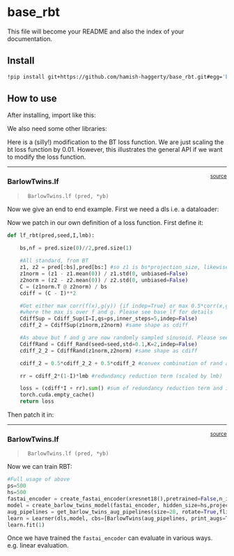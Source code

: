 base_rbt
================

<!-- WARNING: THIS FILE WAS AUTOGENERATED! DO NOT EDIT! -->

This file will become your README and also the index of your
documentation.

## Install

``` sh
!pip install git+https://github.com/hamish-haggerty/base_rbt.git#egg='base_rbt'
```

## How to use

After installing, import like this:

We also need some other libraries:

Here is a (silly!) modification to the BT loss function. We are just
scaling the bt loss function by $0.01$. However, this illustrates the
general API if we want to modify the loss function.

------------------------------------------------------------------------

<a
href="https://github.com/hamish-haggerty/base_rbt/blob/main/base_rbt/index.py#L37"
target="_blank" style="float:right; font-size:smaller">source</a>

### BarlowTwins.lf

>      BarlowTwins.lf (pred, *yb)

Now we give an end to end example. First we need a dls i.e. a
dataloader:

Now we patch in our own definition of a loss function. First define it:

``` python
def lf_rbt(pred,seed,I,lmb):
    
    bs,nf = pred.size(0)//2,pred.size(1)

    #All standard, from BT
    z1, z2 = pred[:bs],pred[bs:] #so z1 is bs*projection_size, likewise for z2
    z1norm = (z1 - z1.mean(0)) / z1.std(0, unbiased=False)
    z2norm = (z2 - z2.mean(0)) / z2.std(0, unbiased=False)
    C = (z1norm.T @ z2norm) / bs 
    cdiff = (C - I)**2

    #Get either max corr(f(x),g(y)) {if indep=True} or max 0.5*corr(x,g(y)) + 0.5*corr(f(x),y), {if indep=False}
    #where the max is over f and g. Please see base_lf for details
    CdiffSup = Cdiff_Sup(I=I,qs=ps,inner_steps=5,indep=False)
    cdiff_2 = CdiffSup(z1norm,z2norm) #same shape as cdiff

    #As above but f and g are now randomly sampled sinusoid. Please see base_lf for details
    CdiffRand = Cdiff_Rand(seed=seed,std=0.1,K=2,indep=False)
    cdiff_2_2 = CdiffRand(z1norm,z2norm) #same shape as cdiff

    cdiff_2 = 0.5*cdiff_2_2 + 0.5*cdiff_2 #convex combination of rand and sup terms.

    rr = cdiff_2*(1-I)*lmb #redundancy reduction term (scaled by lmb)

    loss = (cdiff*I + rr).sum() #sum of redundancy reduction term and invariance term
    torch.cuda.empty_cache()
    return loss
```

Then patch it in:

------------------------------------------------------------------------

<a
href="https://github.com/hamish-haggerty/base_rbt/blob/main/base_rbt/index.py#L37"
target="_blank" style="float:right; font-size:smaller">source</a>

### BarlowTwins.lf

>      BarlowTwins.lf (pred, *yb)

Now we can train RBT:

``` python
#Full usage of above
ps=500
hs=500
fastai_encoder = create_fastai_encoder(xresnet18(),pretrained=False,n_in=1)
model = create_barlow_twins_model(fastai_encoder, hidden_size=hs,projection_size=ps)# projection_size=1024)
aug_pipelines = get_barlow_twins_aug_pipelines(size=28, rotate=True,flip_p=0,resize_scale=(0.7,1), jitter=False, bw=False,blur=True,blur_p=0.5,blur_s=8, stats=None, cuda=(device=='cuda'))
learn = Learner(dls,model, cbs=[BarlowTwins(aug_pipelines, print_augs=True)])
learn.fit(1)
```

Once we have trained the `fastai_encoder` can evaluate in various ways.
e.g. linear evaluation.
